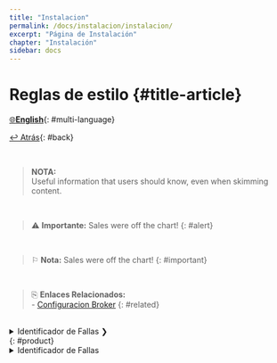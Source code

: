 ```yaml
---
title: "Instalacion"
permalink: /docs/instalacion/instalacion/
excerpt: "Página de Instalación"
chapter: "Instalación" 
sidebar: docs
---
```


# Reglas de estilo {#title-article}


[](https://nats85.github.io/Manuales-Aranda-Apis/blob/main/_includes/accordion.html ':include :type=code text')

[🌐**English**](08-ema_server_installation.html){: #multi-language}

[↩ Atrás](../03-instalacion_consola_web/01-instalacion_consola_adm.html){: #back}

<br>

> **NOTA:** <br> Useful information that users should know, even when skimming content.

<br>

> ⚠  **Importante:** Sales were off the chart!
{: #alert}

<br>

> ⚐  **Nota:** Sales were off the chart!
{: #important}

<br>

> ⎘  **Enlaces Relacionados:** <br> - [Configuracion Broker](../08-instalacion_broker/02-configuracion_broker.html)
{: #related}

<br>

<details> 
    <summary>Identificador de Fallas ❯ </summary>
<br> 
  Estos problemas se conocen como conflictos y se presentan cuando alguno de los valores que el agente registra periódicamente al servidor (marca de hardware, 
  identificación asignada por el servidor o token dinámico) no coincide con el que el servidor espera. Entonces se bloquean permanentemente las solicitudes de 
  este equipo y se muestra un conflicto en la hoja de vida respectiva en la consola.  
</details>{: #product}

<br>

<details> 
<summary> Identificador de Fallas </summary>
<br>
  Estos problemas se conocen como conflictos y se presentan cuando alguno de los valores que el agente registra periódicamente al servidor (marca de hardware, 
  identificación asignada por el servidor o token dinámico) no coincide con el que el servidor espera. Entonces se bloquean permanentemente las solicitudes de 
  este equipo y se muestra un conflicto en la hoja de vida respectiva en la consola.  
</details>

<br>


